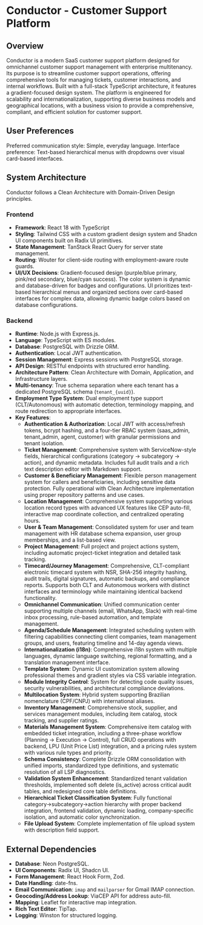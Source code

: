 # Conductor - Customer Support Platform

## Overview
Conductor is a modern SaaS customer support platform designed for omnichannel customer support management with enterprise multitenancy. Its purpose is to streamline customer support operations, offering comprehensive tools for managing tickets, customer interactions, and internal workflows. Built with a full-stack TypeScript architecture, it features a gradient-focused design system. The platform is engineered for scalability and internationalization, supporting diverse business models and geographical locations, with a business vision to provide a comprehensive, compliant, and efficient solution for customer support.

## User Preferences
Preferred communication style: Simple, everyday language.
Interface preference: Text-based hierarchical menus with dropdowns over visual card-based interfaces.

## System Architecture
Conductor follows a Clean Architecture with Domain-Driven Design principles.

### Frontend
- **Framework**: React 18 with TypeScript
- **Styling**: Tailwind CSS with a custom gradient design system and Shadcn UI components built on Radix UI primitives.
- **State Management**: TanStack React Query for server state management.
- **Routing**: Wouter for client-side routing with employment-aware route guards.
- **UI/UX Decisions**: Gradient-focused design (purple/blue primary, pink/red secondary, blue/cyan success). The color system is dynamic and database-driven for badges and configurations. UI prioritizes text-based hierarchical menus and organized sections over card-based interfaces for complex data, allowing dynamic badge colors based on database configurations.

### Backend
- **Runtime**: Node.js with Express.js.
- **Language**: TypeScript with ES modules.
- **Database**: PostgreSQL with Drizzle ORM.
- **Authentication**: Local JWT authentication.
- **Session Management**: Express sessions with PostgreSQL storage.
- **API Design**: RESTful endpoints with structured error handling.
- **Architecture Pattern**: Clean Architecture with Domain, Application, and Infrastructure layers.
- **Multi-tenancy**: True schema separation where each tenant has a dedicated PostgreSQL schema (`tenant_{uuid}`).
- **Employment Type System**: Dual employment type support (CLT/Autonomous) with automatic detection, terminology mapping, and route redirection to appropriate interfaces.
- **Key Features**:
    - **Authentication & Authorization**: Local JWT with access/refresh tokens, bcrypt hashing, and a four-tier RBAC system (saas_admin, tenant_admin, agent, customer) with granular permissions and tenant isolation.
    - **Ticket Management**: Comprehensive system with ServiceNow-style fields, hierarchical configurations (category → subcategory → action), and dynamic metadata. Includes full audit trails and a rich text description editor with Markdown support.
    - **Customer & Beneficiary Management**: Flexible person management system for callers and beneficiaries, including sensitive data protection. Fully operational with Clean Architecture implementation using proper repository patterns and use cases.
    - **Location Management**: Comprehensive system supporting various location record types with advanced UX features like CEP auto-fill, interactive map coordinate collection, and centralized operating hours.
    - **User & Team Management**: Consolidated system for user and team management with HR database schema expansion, user group memberships, and a list-based view.
    - **Project Management**: Full project and project actions system, including automatic project-ticket integration and detailed task tracking.
    - **Timecard/Journey Management**: Comprehensive, CLT-compliant electronic timecard system with NSR, SHA-256 integrity hashing, audit trails, digital signatures, automatic backups, and compliance reports. Supports both CLT and Autonomous workers with distinct interfaces and terminology while maintaining identical backend functionality.
    - **Omnichannel Communication**: Unified communication center supporting multiple channels (email, WhatsApp, Slack) with real-time inbox processing, rule-based automation, and template management.
    - **Agenda/Schedule Management**: Integrated scheduling system with filtering capabilities connecting client companies, team management groups, and users, featuring timeline and 14-day agenda views.
    - **Internationalization (i18n)**: Comprehensive i18n system with multiple languages, dynamic language switching, regional formatting, and a translation management interface.
    - **Template System**: Dynamic UI customization system allowing professional themes and gradient styles via CSS variable integration.
    - **Module Integrity Control**: System for detecting code quality issues, security vulnerabilities, and architectural compliance deviations.
    - **Multilocation System**: Hybrid system supporting Brazilian nomenclature (CPF/CNPJ) with international aliases.
    - **Inventory Management**: Comprehensive stock, supplier, and services management modules, including item catalog, stock tracking, and supplier ratings.
    - **Materials Management System**: Comprehensive item catalog with embedded ticket integration, including a three-phase workflow (Planning → Execution → Control), full CRUD operations with backend, LPU (Unit Price List) integration, and a pricing rules system with various rule types and priority.
    - **Schema Consistency**: Complete Drizzle ORM consolidation with unified imports, standardized type definitions, and systematic resolution of all LSP diagnostics.
    - **Validation System Enhancement**: Standardized tenant validation thresholds, implemented soft delete (is_active) across critical audit tables, and redesigned core table definitions.
    - **Hierarchical Ticket Classification System**: Fully functional category→subcategory→action hierarchy with proper backend integration, frontend validation, dynamic loading, company-specific isolation, and automatic color synchronization.
    - **File Upload System**: Complete implementation of file upload system with description field support.

## External Dependencies
- **Database**: Neon PostgreSQL.
- **UI Components**: Radix UI, Shadcn UI.
- **Form Management**: React Hook Form, Zod.
- **Date Handling**: date-fns.
- **Email Communication**: `imap` and `mailparser` for Gmail IMAP connection.
- **Geocoding/Address Lookup**: ViaCEP API for address auto-fill.
- **Mapping**: Leaflet for interactive map integration.
- **Rich Text Editor**: TipTap.
- **Logging**: Winston for structured logging.